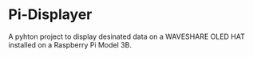 # Pi-Displayer
A pyhton project to display desinated data on a WAVESHARE OLED HAT installed on a Raspberry Pi Model 3B.
